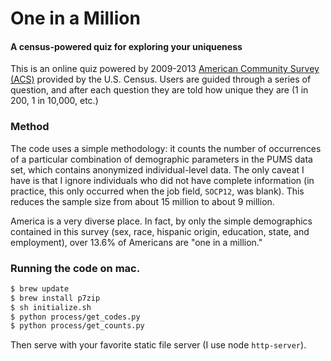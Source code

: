 # One in a Million

#### A census-powered quiz for exploring your uniqueness

This is an online quiz powered by 2009-2013 [American Community Survey (ACS)](https://www.census.gov/programs-surveys/acs/) provided by the U.S. Census.
Users are guided through a series of question, and after each question they are told how unique they are
(1 in 200, 1 in 10,000, etc.)

### Method

The code uses a simple methodology: it counts the number of occurrences of a particular combination of demographic parameters in the PUMS data set, which contains anonymized individual-level data. The only caveat I have is that I ignore individuals who did not have complete information (in practice, this only occurred when the job field, `SOCP12`, was blank). This reduces the sample size from about 15 million to about 9 million. 

America is a very diverse place. In fact, by only the simple demographics contained in this survey (sex, race, hispanic origin, education, state, and employment), over 13.6% of Americans are "one in a million."

### Running the code on mac. 
```bash
$ brew update
$ brew install p7zip
$ sh initialize.sh
$ python process/get_codes.py
$ python process/get_counts.py
```

Then serve with your favorite static file server (I use node `http-server`). 